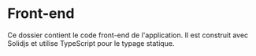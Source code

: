 # Front-end

Ce dossier contient le code front-end de l'application. Il est construit avec Solidjs et utilise TypeScript pour le typage statique.